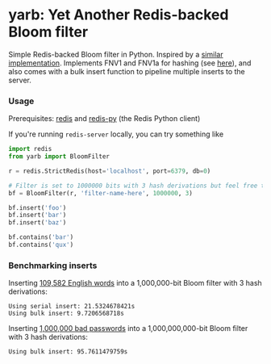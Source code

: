 # yarb: Yet Another Redis-backed Bloom filter

Simple Redis-backed Bloom filter in Python.  Inspired by a [similar
implementation](https://github.com/xupeng/bloomfilter-redis). Implements FNV1
and FNV1a for hashing (see
[here](http://www.isthe.com/chongo/tech/comp/fnv/index.html)), and also
comes with a bulk insert function to pipeline multiple inserts to the server.

### Usage

Prerequisites: [redis](https://redis.io/download) and
[redis-py](https://github.com/andymccurdy/redis-py) (the Redis Python client)

If you're running `redis-server` locally, you can try something like

``` python
import redis
from yarb import BloomFilter

r = redis.StrictRedis(host='localhost', port=6379, db=0)

# Filter is set to 1000000 bits with 3 hash derivations but feel free to experiment
bf = BloomFilter(r, 'filter-name-here', 1000000, 3)

bf.insert('foo')
bf.insert('bar')
bf.insert('baz')

bf.contains('bar')
bf.contains('qux')
```

### Benchmarking inserts

Inserting [109,582 English
words](https://github.com/benhuds/yarb/blob/master/wordsEn.txt) into a
1,000,000-bit Bloom filter with 3 hash derivations:

```
Using serial insert: 21.5324678421s
Using bulk insert: 9.7206568718s
```

Inserting [1,000,000 bad
passwords](https://github.com/danielmiessler/SecLists/tree/master/Passwords)
into a 1,000,000,000-bit Bloom filter with 3 hash derivations:

```
Using bulk insert: 95.7611479759s
```

